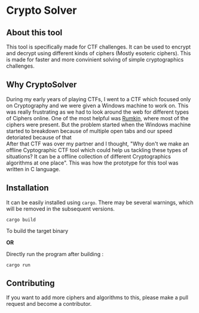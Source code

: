 # Crypto Solver


## About this tool


This tool is specifically made for CTF challenges. It can be used to encrypt and decrypt using different kinds of ciphers (Mostly esoteric ciphers). This is made for faster and more convinient solving of simple cryptographics challenges.


## Why CryptoSolver

During my early years of playing CTFs, I went to a CTF which focused only on Cryptography and we were given a Windows machine to work on. This was really frustrating as we had to look around the web for different types of Ciphers online. One of the most helpful was [Rumkin](http://rumkin.com/), where most of the ciphers were present. But the problem started when the Windows machine started to breakdown because of multiple open tabs and our speed detoriated because of that<br>
After that CTF was over my partner and I thought, "Why don't we make an offline Cyptographic CTF tool which could help us tackling these types of situations? It can be a offline collection of different Cryptographics algorithms at one place". This was how the prototype for this tool was written in C language. 


## Installation 

It can be easily installed using `cargo`. There may be several warnings, which will be removed in the subsequent versions.<br>

```
cargo build
```
To build the target binary 


**OR**

Directly run the program after building : 


```
cargo run
```


## Contributing


If you want to add more ciphers and algorithms to this, please make a pull request and become a contributor.<br>
